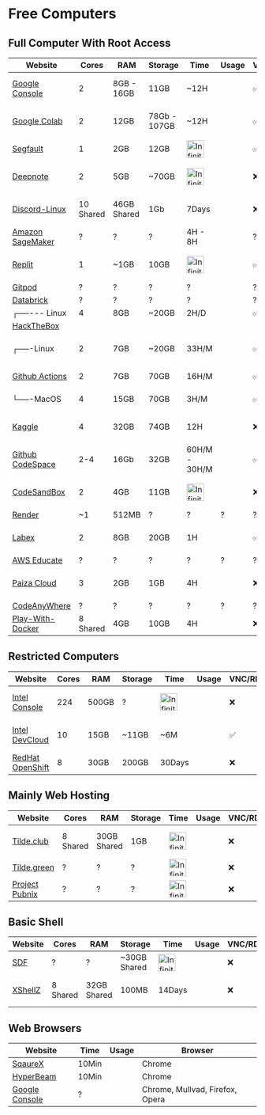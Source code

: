 # Free Computers

## Full Computer With Root Access
| Website                                                        | Cores | RAM        | Storage      | Time | Usage | VNC/RDP            |        dGPU        |         OS
|----------------------------------------------------------------|-------|------------|--------------|------|-------|--------------------|--------------------|--------------------
| [Google Console](https://console.cloud.google.com)             |   2   | 8GB - 16GB |   11GB       | ~12H |       | :white_check_mark: |        :x:         | Debian GNU/Linux 11
| [Google Colab](https://colab.research.google.com/)             |   2   |    12GB    | 78Gb - 107GB | ~12H |       | :white_check_mark: | :white_check_mark: | Ubuntu 22.04.3 LTS
| [Segfault](https://shell.segfault.net/#/dashboard)             |   1   |    2GB     |     12GB     |  <img src="https://cdn-icons-png.flaticon.com/128/9380/9380089.png" alt="Infinity Symbol" width="35"> |       | :white_check_mark: |         :x:        | Kali GNU/Linux
| [Deepnote](https://deepnote.com/)                              |   2   |    5GB     |    ~70GB     | <img src="https://cdn-icons-png.flaticon.com/128/8438/8438595.png" alt="Infinity Symbol" width="35">     |       |        :x:         |        :x:         | Debian GNU/Linux 10
| [Discord-Linux](https://discord-linux.com/)                    |  10 Shared  | 46GB Shared|      1Gb        | 7Days|       |        :x:         |        :x:         | Debian GNU/Linux 11
| [Amazon SageMaker](https://aws.amazon.com/sagemaker/)          |   ?   |     ?      |      ?       |  4H - 8H   |       |         ?          | :white_check_mark: | ?
| [Replit](https://replit.com/)                                  |   1   |    ~1GB    |     10GB     | <img src="https://cdn-icons-png.flaticon.com/128/9380/9380089.png" alt="Infinity Symbol" width="35">      |       | :white_check_mark: |        :x:         | Debian GNU/Linux 10
| [Gitpod](https://www.gitpod.io/)                               |   ?   |     ?      |      ?       |  ?   |       |        ?           |       ?            | ?
| [Databrick](https://databricks.com/)                           |   ?   |     ?      |      ?       |  ?   |       |        ?           |        ?           | ?
|          ┌──--- Linux                                          |   4   |    8GB     |    ~20GB     | 2H/D |       | :white_check_mark: |        :x:         | Parrot OS
| [HackTheBox](https://academy.hackthebox.com/)                  |       |            |              |      |       |                    |                    |
|          ┌──-Linux                                             |   2   |    7GB     |    ~20GB     |33H/M |       | :white_check_mark: |        :x:         | Ubuntu 22.04.4 LTS
| [Github Actions](https://github.com/features/actions)          |   2   |    7GB     |     70GB     |16H/M |       | :white_check_mark: |        :x:         | Windows 10
|          └──-MacOS                                             |   4   |    15GB    |     70GB     | 3H/M |       | :white_check_mark: |        :x:         | MacOS Monterey
| [Kaggle](https://www.kaggle.com/)                              |   4   |    32GB    |     74GB     | 12H  |       |        :x:         | :white_check_mark: | Ubuntu 20.04.6 LTS
| [Github CodeSpace](https://github.com/features/codespaces)     |  2-4  |    16Gb    |     32GB     |60H/M - 30H/M |       | :white_check_mark: |        :x:         | Ubuntu 20.04.6 LTS
| [CodeSandBox](https://codesandbox.io/)                         |   2   |    4GB     |     11GB     |<img src="https://cdn-icons-png.flaticon.com/128/3981/3981909.png" alt="Infinity Symbol" width="35">      |       |        :x:         |        :x:         | Debian GNU/Linux 12
| [Render](https://render.com/)                                  |  ~1   |   512MB    |      ?       |   ?  |   ?   |        ?           |         ?          | ?
| [Labex](https://labex.io/)                                     |   2   |    8GB     |     20GB     |  1H  |       | :white_check_mark: |                    |Ubuntu 22.04.4 LTS
| [AWS Educate](https://www.awseducate.com/)                     |   ?   |     ?      |      ?       |   ?  |   ?   |        ?           |         ?          | ?
| [Paiza Cloud](https://paiza.cloud/)                            |   3   |    2GB     |     1GB      |  4H  |       |        :x:         |        :x:         | Ubuntu 18.04.3 LTS
| [CodeAnyWhere](https://codeanywhere.com/)                      |   ?   |     ?      |      ?       |   ?  |   ?   |        ?           |         ?          | ?
| [Play-With-Docker](https://labs.play-with-docker.com)          | 8 Shared |  4GB    |     10GB     |  4H  |      |        :x:         |        :x:         | Alpine


## Restricted Computers

| Website                                                        | Cores | RAM        | Storage      | Time | Usage | VNC/RDP            |        dGPU        |         OS
|----------------------------------------------------------------|-------|------------|--------------|------|-------|--------------------|--------------------|--------------------
| [Intel Console](https://console.cloud.intel.com/)              |  224  |   500GB    |       ?      |  <img src="https://cdn-icons-png.flaticon.com/128/8438/8438595.png" alt="Infinity Symbol" width="35">    |       |        :x:         |        ?         | Ubuntu 22.04.4 LTS
| [Intel DevCloud](https://devcloud.intel.com/oneapi/get_started/baseToolkitSamples/)             |   10  |    15GB    |     ~11GB    |  ~6M    |       | :white_check_mark: |        :x:         | Ubuntu 18.04.3 LTS
| [RedHat OpenShift](https://console.redhat.com/openshift/sandbox)| 8    |    30GB    |     200GB    |  30Days|      |        :x:         |        :x:         | Fedora

## Mainly Web Hosting

| Website                                                        | Cores | RAM        | Storage      | Time | Usage | VNC/RDP            |        dGPU        |         OS
|----------------------------------------------------------------|-------|------------|--------------|------|-------|--------------------|--------------------|--------------------
| [Tilde.club](http://tilde.club/)                               | 8 Shared | 30GB Shared |  1GB       |<img src="https://cdn-icons-png.flaticon.com/128/12500/12500121.png" alt="Infinity Symbol" width="35">   |       |        :x:         |        :x:         | Fedora Linux 38
| [Tilde.green](https://tilde.green/)                            |   ?   |     ?      |      ?       |<img src="https://cdn-icons-png.flaticon.com/128/8196/8196681.png" alt="Infinity Symbol" width="35">  |       |        :x:         |        :x:         | ?
| [Project Pubnix](https://projectsegfau.lt/)                    |   ?   |     ?      |      ?       |<img src="https://cdn-icons-png.flaticon.com/128/10490/10490599.png" alt="Infinity Symbol" width="35">  |       |        :x:         |        :x:         | ?

## Basic Shell

| Website                                                        | Cores | RAM        | Storage      | Time | Usage | VNC/RDP            |        dGPU        |         OS
|----------------------------------------------------------------|-------|------------|--------------|------|-------|--------------------|--------------------|--------------------
| [SDF](http://sdf.org/)                                         |   ?   |     ?      | ~30GB Shared | <img src="https://cdn-icons-png.flaticon.com/128/12500/12500121.png" alt="Infinity Symbol" width="35"> |       |        :x:         |        :x:         | ?
| [XShellZ](https://www.xshellz.com/)                             |  8 Shared | 32GB Shared |   100MB | 14Days |       |        :x:         |        :x:         | Debian GNU/Linux 11

## Web Browsers

| Website                                                        |  Time | Usage |   Browser
|----------------------------------------------------------------|-------|-------|-----------
| [SqaureX](https://sqrx.com/)                                   |  10Min|       | Chrome
| [HyperBeam](https://watch.hyperbeam.com/)                      |  10Min|       | Chrome
| [Google Console](https://console.cloud.google.com)             |   ?   |       | Chrome, Mullvad, Firefox, Opera
